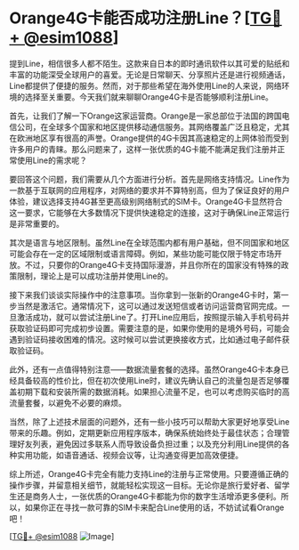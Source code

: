 # Orange4G卡能否成功注册Line？[[TG💪+ @esim1088](https://t.me/s/esim1088)]

提到Line，相信很多人都不陌生。这款来自日本的即时通讯软件以其可爱的贴纸和丰富的功能深受全球用户的喜爱。无论是日常聊天、分享照片还是进行视频通话，Line都提供了便捷的服务。然而，对于那些希望在海外使用Line的人来说，网络环境的选择至关重要。今天我们就来聊聊Orange4G卡是否能够顺利注册Line。

首先，让我们了解一下Orange这家运营商。Orange是一家总部位于法国的跨国电信公司，在全球多个国家和地区提供移动通信服务。其网络覆盖广泛且稳定，尤其在欧洲地区享有很高的声誉。Orange提供的4G卡因其高速稳定的上网体验而受到许多用户的青睐。那么问题来了，这样一张优质的4G卡能不能满足我们注册并正常使用Line的需求呢？

要回答这个问题，我们需要从几个方面进行分析。首先是网络支持情况。Line作为一款基于互联网的应用程序，对网络的要求并不算特别高，但为了保证良好的用户体验，建议选择支持4G甚至更高级别网络制式的SIM卡。Orange4G卡显然符合这一要求，它能够在大多数情况下提供快速稳定的连接，这对于确保Line正常运行是非常重要的。

其次是语言与地区限制。虽然Line在全球范围内都有用户基础，但不同国家和地区可能会存在一定的区域限制或语言障碍。例如，某些功能可能仅限于特定市场开放。不过，只要你的Orange4G卡支持国际漫游，并且你所在的国家没有特殊的政策限制，理论上是可以成功注册并使用Line的。

接下来我们谈谈实际操作中的注意事项。当你拿到一张新的Orange4G卡时，第一步当然是激活它。通常情况下，这可以通过发送短信或者访问运营商官网完成。一旦激活成功，就可以尝试注册Line了。打开Line应用后，按照提示输入手机号码并获取验证码即可完成初步设置。需要注意的是，如果你使用的是境外号码，可能会遇到验证码接收困难的情况。这时候可以尝试更换接收方式，比如通过电子邮件获取验证码。

此外，还有一点值得特别注意——数据流量套餐的选择。虽然Orange4G卡本身已经具备较高的性价比，但在初次使用Line时，建议先确认自己的流量包是否足够覆盖初期下载和安装所需的数据消耗。如果担心流量不足，也可以考虑购买临时的高流量套餐，以避免不必要的麻烦。

当然，除了上述技术层面的问题外，还有一些小技巧可以帮助大家更好地享受Line带来的乐趣。例如，定期更新应用程序版本，确保系统始终处于最佳状态；合理管理好友列表，避免因过多联系人而导致设备负担过重；以及充分利用Line提供的各种实用功能，如语音通话、视频会议等，让沟通变得更加高效便捷。

综上所述，Orange4G卡完全有能力支持Line的注册与正常使用。只要遵循正确的操作步骤，并留意相关细节，就能轻松实现这一目标。无论你是旅行爱好者、留学生还是商务人士，一张优质的Orange4G卡都能为你的数字生活增添更多便利。所以，如果你正在寻找一款可靠的SIM卡来配合Line使用的话，不妨试试看Orange吧！

[[TG💪+ @esim1088](https://t.me/s/esim1088) ![Image](https://i.postimg.cc/4NQfJmqS/Snipaste-2025-05-13-00-14-12.png)]